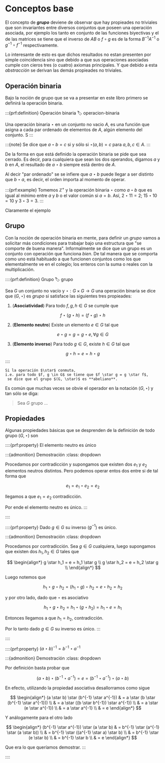 # Conceptos base

El concepto de ___grupo___ deviene de observar que hay propieades no triviales que son invariantes entre diversos conjuntos que poseen una operación asociada, por ejemplo los tanto en conjunto de las funciones biyectivas y el de las matrices se tiene que el inverso de $AB$ o $f \circ g$ es de la forma $B^{-1}A^{-1}$ o $g^{-1} \circ f^{-1}$ respectivamente. 

Lo interesante de esto es que dichos resultados no estan presenten por simple coincidencia sino que debido a que sus operaciones asociadas cumple con cieros tres (o cuatro) axiomas principales. Y que debido a esta _abstracción_ se derivan las demás propieades no triviales. 

## Operación binaria

Bajo la noción de grupo que se va a presentar en este libro primero se definirá la operación binaria. 

:::{prf:definition} Operación binaria
:label: operacion-binaria

Una operación binaria $\star$ en un conjunto no vacio $A$, es una función que asigna a cada par ordenado de elementos de $A$, algún elemento del conjunto. S
:::

:::{note}
Se dice que $a \star b = c$ si y sólo si $\star(a, b) = c$ para $a, b, c \in A$. 
:::

De la forma en que está definido la operación binaria se pide que sea cerrado. Es decir, para cualquiera que sean los dos operandos, digamos $a$ y $b$ en $A$, el resultado de $a \star b$ siempre está dentro de $A$. 

Al decir "par ordenado" se se infiere que $a \star b$ puede llegar a ser distinto que $b \star a$, es decir, el orden importa al momento de operar.


:::{prf:example}
Tomemos $\mathbb{Z}^+$ y la operación binaria $\star$ como $a \star b$ que es igual al mínimo entre $a$ y $b$ o el valor común si $a = b$. Así, $2 \star 11 = 2$; $15 \star 10 = 10$ y $3 \star 3 = 3$.
:::

Claramente el ejemplo 
## Grupo

Con la noción de operación binaria en mente, para definir un _grupo_ vamos a solicitar más condiciones para trabajar bajo una estructura que "se comporte de buena manera". Informalmente se dice que un grupo es un conjunto con operación que funciona _bien_. De tal manera que se comporta como uno está habituado a que funcionen conjuntos como los que elementalmente ve en el colegio; los enteros con la suma o reales con la multiplicación. 

::::{prf:definition} Grupo
:label: grupo

Sea $G$ un conjunto no vacío y $\star : G \times G \to G$ una operación binaria se dice que $(G, \star)$ es _grupo_ si satisface las siguientes tres propieades:
1. (**Asociatividad**) 
Para todo $f, g, h \in G$ se cumple que

$$
f \star (g \star h) = (f \star g) \star h
$$

2. (**Elemento neutro**) 
Existe un elemento $e \in G$ tal que

$$
e \star g = g = g \star e, \forall g \in G
$$

3. (**Elemento inverso**) 
Para todo $g \in G$, existe $h \in G$ tal que

$$
g \star h = e = h \star g
$$
::::

```{note}
Si la operación $\star$ conmuta, 
i.e. para todo $f, g \in G$ se tiene que $f \star g = g \star f$,
 se dice que el grupo $(G, \star)$ es **abeliano**. 
```

Es común que muchas veces se obvie el operador en la notación $(G, \star)$ y tan sólo se diga:

> Sea $G$ grupo $\ldots$

## Propiedades
Algunas propiedades básicas que se desprenden de la definición de todo grupo $(G, \star)$ son

::::{prf:property}
El elemento neutro es único

:::{admonition} Demostración
:class: dropdown

Procedamos por contradicción y supongamos que existen dos $e_1$ y $e_2$ elementos neutros distintos. Pero podemos operar entos dos entre si de tal forma que 

$$
e_1 = e_1 \star e_2 = e_2
$$

llegamos a que $e_1 = e_2$ contradicción.

Por ende el elemento neutro es único.
:::

::::

::::{prf:property}
Dado $g \in G$ su inverso ($g^{-1}$) es único. 

:::{admonition} Demostración
:class: dropdown

Procedamos por contradicción. Sea $g \in G$ cualquiera, luego supongamos que existen dos $h_1, h_2 \in G$ tales que

$$
\begin{align*}
g \star h_1 = e = h_1 \star g \\
g \star h_2 = e = h_2 \star g \\
\end{align*}
$$

Luego notemos que

$$
h_1 \star g \star h_2 = (h_1 \star g) \star h_2 = e \star h_2 = h_2
$$

y por otro lado, dado que $\star$ es asociativo

$$
h_1 \star g \star h_2 = h_1 \star (g \star h_2) = h_1 \star e = h_1
$$

Entonces llegamos a que $h_1 = h_2$, contradicción. 

Por lo tanto dado $g \in G$ su inverso es único. 
:::

::::

::::{prf:property}
$(a \star b)^{-1}=b^{-1} \star a^{-1}$

:::{admonition} Demostración
:class: dropdown

Por definición basta probar que 

$$
(a \star b) \star (b^{-1} \star a^{-1}) = e = (b^{-1} \star a^{-1}) \star (a \star b)
$$

En efecto, utilizando la propiedad asociativa desallorramos como sigue

$$
\begin{align*}
(a \star b) \star (b^{-1} \star a^{-1}) & = a \star (b \star (b^{-1} \star a^{-1})) \\
& = a \star ((b \star b^{-1}) \star a^{-1}) \\
& = a \star (e \star a^{-1}) \\
& = a \star a^{-1} \\
& = e
\end{align*}
$$

Y análogamente para el otro lado

$$
\begin{align*}
(b^{-1} \star a^{-1}) \star (a \star b) & = b^{-1} \star (a^{-1} \star (a \star b)) \\
& = b^{-1} \star ((a^{-1} \star a) \star b) \\
& = b^{-1} \star (e \star b) \\
& = b^{-1} \star b \\
& = e
\end{align*}
$$

Que era lo que queríamos demostrar.
:::

::::